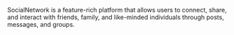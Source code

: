 SocialNetwork is a feature-rich platform that allows users to connect, share, and interact with friends, family, and like-minded individuals through posts, messages, and groups.